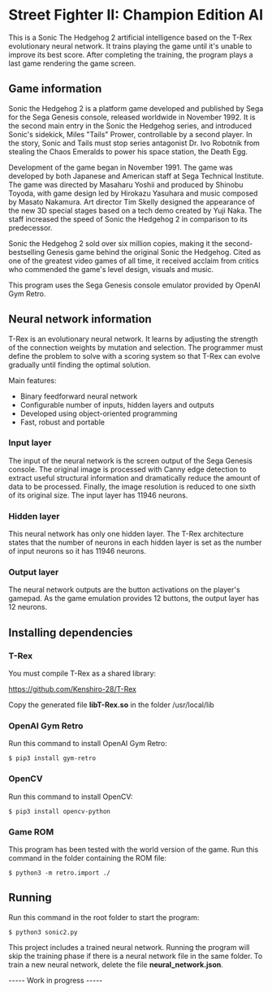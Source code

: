 # Street Fighter II: Champion Edition AI

This is a Sonic The Hedgehog 2 artificial intelligence based on the T-Rex evolutionary neural network. It trains playing the game until it's unable to improve its best score. After completing the training, the program plays a last game rendering the game screen.

## Game information

Sonic the Hedgehog 2 is a platform game developed and published by Sega for the Sega Genesis console, released worldwide in November 1992. It is the second main entry in the Sonic the Hedgehog series, and introduced Sonic's sidekick, Miles "Tails" Prower, controllable by a second player. In the story, Sonic and Tails must stop series antagonist Dr. Ivo Robotnik from stealing the Chaos Emeralds to power his space station, the Death Egg.

Development of the game began in November 1991. The game was developed by both Japanese and American staff at Sega Technical Institute. The game was directed by Masaharu Yoshii and produced by Shinobu Toyoda, with game design led by Hirokazu Yasuhara and music composed by Masato Nakamura. Art director Tim Skelly designed the appearance of the new 3D special stages based on a tech demo created by Yuji Naka. The staff increased the speed of Sonic the Hedgehog 2 in comparison to its predecessor.

Sonic the Hedgehog 2 sold over six million copies, making it the second-bestselling Genesis game behind the original Sonic the Hedgehog. Cited as one of the greatest video games of all time, it received acclaim from critics who commended the game's level design, visuals and music.

This program uses the Sega Genesis console emulator provided by OpenAI Gym Retro.

## Neural network information

T-Rex is an evolutionary neural network. It learns by adjusting the strength of the connection weights by mutation and selection. The programmer must define the problem to solve with a scoring system so that T-Rex can evolve gradually until finding the optimal solution.

Main features:

- Binary feedforward neural network
- Configurable number of inputs, hidden layers and outputs
- Developed using object-oriented programming
- Fast, robust and portable

### Input layer

The input of the neural network is the screen output of the Sega Genesis console. The original image is processed with Canny edge detection to extract useful structural information and dramatically reduce the amount of data to be processed. Finally, the image resolution is reduced to one sixth of its original size. The input layer has 11946 neurons.

### Hidden layer

This neural network has only one hidden layer. The T-Rex architecture states that the number of neurons in each hidden layer is set as the number of input neurons so it has 11946 neurons.

### Output layer

The neural network outputs are the button activations on the player's gamepad. As the game emulation provides 12 buttons, the output layer has 12 neurons.

## Installing dependencies

### T-Rex

You must compile T-Rex as a shared library:

https://github.com/Kenshiro-28/T-Rex

Copy the generated file **libT-Rex.so** in the folder /usr/local/lib

### OpenAI Gym Retro

Run this command to install OpenAI Gym Retro:

```
$ pip3 install gym-retro
```

### OpenCV

Run this command to install OpenCV:

```
$ pip3 install opencv-python
```

### Game ROM

This program has been tested with the world version of the game. Run this command in the folder containing the ROM file:

```
$ python3 -m retro.import ./
```

## Running

Run this command in the root folder to start the program:

```
$ python3 sonic2.py
```

This project includes a trained neural network. Running the program will skip the training phase if there is a neural network file in the same folder. To train a new neural network, delete the file **neural_network.json**.

----- Work in progress -----

